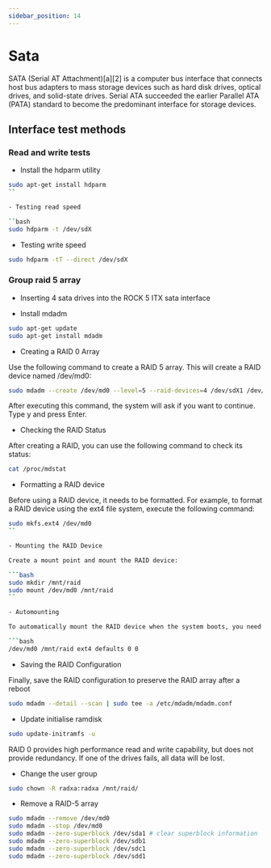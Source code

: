```yaml
---
sidebar_position: 14
---
```


# Sata

SATA (Serial AT Attachment)[a][2] is a computer bus interface that connects host bus adapters to mass storage devices such as hard disk drives, optical drives, and solid-state drives. Serial ATA succeeded the earlier Parallel ATA (PATA) standard to become the predominant interface for storage devices.

## Interface test methods

### Read and write tests

- Install the hdparm utility

```bash
sudo apt-get install hdparm
``

- Testing read speed

``bash
sudo hdparm -t /dev/sdX
```

- Testing write speed

```bash
sudo hdparm -tT --direct /dev/sdX
```

### Group raid 5 array

- Inserting 4 sata drives into the ROCK 5 ITX sata interface

- Install mdadm

```bash
sudo apt-get update
sudo apt-get install mdadm
```

- Creating a RAID 0 Array

Use the following command to create a RAID 5 array. This will create a RAID device named /dev/md0:

```bash
sudo mdadm --create /dev/md0 --level=5 --raid-devices=4 /dev/sdX1 /dev/sdX1 /dev/sdX1 /dev/sdX1 /dev/sdX1
```

After executing this command, the system will ask if you want to continue. Type y and press Enter.

- Checking the RAID Status

After creating a RAID, you can use the following command to check its status:

```bash
cat /proc/mdstat
```

- Formatting a RAID device

Before using a RAID device, it needs to be formatted. For example, to format a RAID device using the ext4 file system, execute the following command:

```bash
sudo mkfs.ext4 /dev/md0
``

- Mounting the RAID Device

Create a mount point and mount the RAID device:

```bash
sudo mkdir /mnt/raid
sudo mount /dev/md0 /mnt/raid
``

- Automounting

To automatically mount the RAID device when the system boots, you need to add it to the /etc/fstab file. Open the file and add the following line:

```bash
/dev/md0 /mnt/raid ext4 defaults 0 0
```

- Saving the RAID Configuration

Finally, save the RAID configuration to preserve the RAID array after a reboot

```bash
sudo mdadm --detail --scan | sudo tee -a /etc/mdadm/mdadm.conf
```

- Update initialise ramdisk

``` bash
sudo update-initramfs -u
```
RAID 0 provides high performance read and write capability, but does not provide redundancy. If one of the drives fails, all data will be lost.

- Change the user group

```bash
sudo chown -R radxa:radxa /mnt/raid/
```

- Remove a RAID-5 array

```bash
sudo mdadm --remove /dev/md0  
sudo mdadm --stop /dev/md0
sudo mdadm --zero-superblock /dev/sda1 # clear superblock information
sudo mdadm --zero-superblock /dev/sdb1
sudo mdadm --zero-superblock /dev/sdc1
sudo mdadm --zero-superblock /dev/sdd1
```